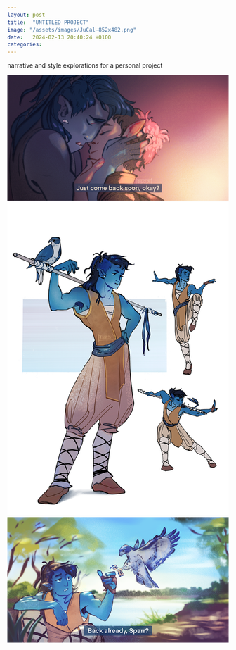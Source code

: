 ```yaml
---
layout: post
title:  "UNTITLED PROJECT"
image: "/assets/images/JuCal-852x482.png"
date:   2024-02-13 20:40:24 +0100
categories:
---
```


narrative and style explorations for a personal project

<a href="/assets/images/JuCal-852x482.png">![Ju & Cal](/assets/images/JuCal-852x482.png)</a>
<a href="/assets/images/Halforc_Ju_2.png">![Halforc Ju](/assets/images/Halforc_Ju_2.png)</a>
<a href="/assets/images/JuSparrow.png">![Ju & Sparrow](/assets/images/JuSparrow.png)</a>